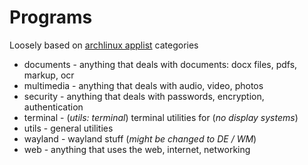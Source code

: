 # Programs

Loosely based on [archlinux applist](https://wiki.archlinux.org/title/list_of_applications) categories

- documents - anything that deals with documents: docx files, pdfs, markup, ocr
- multimedia - anything that deals with audio, video, photos
- security - anything that deals with passwords, encryption, authentication
- terminal - (_utils: terminal_) terminal utilities for (_no display systems_)
- utils - general utilities
- wayland - wayland stuff (_might be changed to DE / WM_)
- web - anything that uses the web, internet, networking
